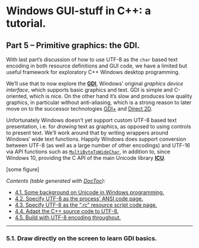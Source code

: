 # Windows GUI-stuff in C++: a tutorial.

## Part 5 – Primitive graphics: the GDI.

With last part’s discussion of how to use UTF-8 as the `char` based text encoding in both resource definitions and GUI code, we have a limited but useful framework for exploratory C++ Windows desktop programming.

We’ll use that to now explore the [**GDI**](https://en.wikipedia.org/wiki/Graphics_Device_Interface), Windows’ original *graphics device interface*, which supports basic graphics and text. GDI is simple and C-oriented, which is nice. On the other hand it’s slow and produces low quality graphics, in particular without anti-aliasing, which is a strong reason to later move on to the successor technologies [GDI+](https://en.wikipedia.org/wiki/Graphics_Device_Interface#Windows_XP) and [Direct 2D](https://en.wikipedia.org/wiki/Direct2D).

Unfortunately Windows doesn’t yet support custom UTF-8 based text presentation, i.e. for *drawing* text as graphics, as opposed to using controls to present text. We’ll work around that by writing wrappers around Windows’ wide text functions. Happily Windows does support conversion between UTF-8 (as well as a large number of other encodings) and UTF-16 via API functions such as [`MultiByteToWideChar`](https://docs.microsoft.com/en-us/windows/win32/api/stringapiset/nf-stringapiset-multibytetowidechar), in addition to, since Windows 10, providing the C API of the main Unicode library [**ICU**](https://docs.microsoft.com/en-us/windows/win32/intl/international-components-for-unicode--icu-).


[some figure]

<!-- START doctoc generated TOC please keep comment here to allow auto update -->
<!-- DON'T EDIT THIS SECTION, INSTEAD RE-RUN doctoc TO UPDATE -->
*Contents (table generated with [DocToc](https://github.com/thlorenz/doctoc)):*

- [4.1. Some background on Unicode in Windows programming.](#41-some-background-on-unicode-in-windows-programming)
- [4.2. Specify UTF-8 as the process’ ANSI code page.](#42-specify-utf-8-as-the-process-ansi-code-page)
- [4.3. Specify UTF-8 as the “.rc” resource script code page.](#43-specify-utf-8-as-the-rc-resource-script-code-page)
- [4.4. Adapt the C++ source code to UTF-8.](#44-adapt-the-c-source-code-to-utf-8)
- [4.5. Build with UTF-8 encoding throughout.](#45-build-with-utf-8-encoding-throughout)

<!-- END doctoc generated TOC please keep comment here to allow auto update -->


---
### 5.1. Draw directly on the screen to learn GDI basics.


